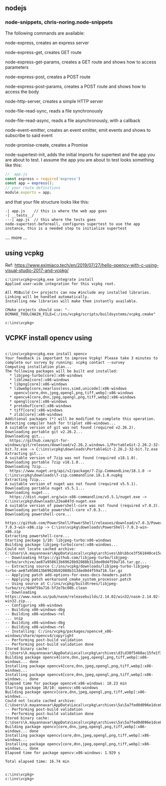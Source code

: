 ## nodejs

### node-snippets, chris-noring.node-snippets

The following commands are available:

node-express, creates an express server

node-express-get, creates GET route

node-express-get-params, creates a GET route and shows how to access parameters

node-express-post, creates a POST route

node-express-post-params, creates a POST route and shows how to access the body

node-http-server, creates a simple HTTP server

node-file-read-sync, reads a file synchronously

node-file-read-async, reads a file asynchronously, with a callback

node-event-emitter, creates an event emitter, emit events and shows to subscribe to said event

node-promise-create, creates a Promise

node-supertest-init, adds the initial imports for supertest and the app you are about to test. I assume the app you are about to test looks something like this:
```js
//  app.js
const express = require('express')
const app = express();
// your route definitions
module.exports = app;
```
and that your file structure looks like this:

```
-| app.js    // this is where the web app goes
-| __tests__/
---| app.js  // this where the tests goes
node-supertest-beforeall, configures supertest to use the app instance, this is a needed step to initialize supertest
```

.... more ...


## using vcpkg

Ref: https://www.eximiaco.tech/en/2019/07/27/hello-opencv-with-c-using-visual-studio-2017-and-vcpkg/
```console
c:\ins\vcpkg>vcpkg.exe integrate install
Applied user-wide integration for this vcpkg root.

All MSBuild C++ projects can now #include any installed libraries.
Linking will be handled automatically.
Installing new libraries will make them instantly available.

CMake projects should use: "-DCMAKE_TOOLCHAIN_FILE=C:/ins/vcpkg/scripts/buildsystems/vcpkg.cmake"

c:\ins\vcpkg>
```

## VCPKF install opencv using

```

c:\ins\vcpkg>vcpkg.exe install opencv
Your feedback is important to improve Vcpkg! Please take 3 minutes to complete our survey by running: vcpkg contact --survey
Computing installation plan...
The following packages will be built and installed:
  * libjpeg-turbo[core]:x86-windows
  * liblzma[core]:x86-windows
  * libpng[core]:x86-windows
  * libwebp[core,nearlossless,simd,unicode]:x86-windows
    opencv[core,dnn,jpeg,opengl,png,tiff,webp]:x86-windows
  * opencv4[core,dnn,jpeg,opengl,png,tiff,webp]:x86-windows
  * opengl[core]:x86-windows
  * protobuf[core]:x86-windows
  * tiff[core]:x86-windows
  * zlib[core]:x86-windows
Additional packages (*) will be modified to complete this operation.
Detecting compiler hash for triplet x86-windows...
A suitable version of git was not found (required v2.26.2). Downloading portable git v2.26.2...
Downloading git...
  https://github.com/git-for-windows/git/releases/download/v2.26.2.windows.1/PortableGit-2.26.2-32-bit.7z.exe -> C:\ins\vcpkg\downloads\PortableGit-2.26.2-32-bit.7z.exe
Extracting git...
A suitable version of 7zip was not found (required v18.1.0). Downloading portable 7zip v18.1.0...
Downloading 7zip...
  https://www.nuget.org/api/v2/package/7-Zip.CommandLine/18.1.0 -> C:\ins\vcpkg\downloads\7-zip.commandline.18.1.0.nupkg
Extracting 7zip...
A suitable version of nuget was not found (required v5.5.1). Downloading portable nuget v5.5.1...
Downloading nuget...
  https://dist.nuget.org/win-x86-commandline/v5.5.1/nuget.exe -> C:\ins\vcpkg\downloads\22ea847d-nuget.exe
A suitable version of powershell-core was not found (required v7.0.3). Downloading portable powershell-core v7.0.3...
Downloading powershell-core...
  https://github.com/PowerShell/PowerShell/releases/download/v7.0.3/PowerShell-7.0.3-win-x86.zip -> C:\ins\vcpkg\downloads\PowerShell-7.0.3-win-x86.zip
Extracting powershell-core...
Starting package 1/10: libjpeg-turbo:x86-windows
Building package libjpeg-turbo[core]:x86-windows...
Could not locate cached archive: C:\Users\k.mayannavar\AppData\Local\vcpkg\archives\bb\bbce3f561040ce15c0fc41a0b4f557f6062a7464.zip
-- Downloading https://github.com/libjpeg-turbo/libjpeg-turbo/archive/ae87a958613b69628b92088b313ded0d4f59a716.tar.gz...
-- Extracting source C:/ins/vcpkg/downloads/libjpeg-turbo-libjpeg-turbo-ae87a958613b69628b92088b313ded0d4f59a716.tar.gz
-- Applying patch add-options-for-exes-docs-headers.patch
-- Applying patch workaround_cmake_system_processor.patch
-- Using source at C:/ins/vcpkg/buildtrees/libjpeg-turbo/src/0d4f59a716-5f2e7bc00b.clean
-- Downloading https://www.nasm.us/pub/nasm/releasebuilds/2.14.02/win32/nasm-2.14.02-win32.zip...
-- Configuring x86-windows
-- Building x86-windows-dbg
-- Building x86-windows-rel
... snip
-- Building x86-windows-dbg
-- Building x86-windows-rel
-- Installing: C:/ins/vcpkg/packages/opencv4_x86-windows/share/opencv4/copyright
-- Performing post-build validation
-- Performing post-build validation done
Stored binary cache: C:\Users\k.mayannavar\AppData\Local\vcpkg\archives\d3\d30f5460ac15fe1f3eaa6b8bd4c6e050cbbfb25b.zip
Building package opencv4[core,dnn,jpeg,opengl,png,tiff,webp]:x86-windows... done
Installing package opencv4[core,dnn,jpeg,opengl,png,tiff,webp]:x86-windows...
Installing package opencv4[core,dnn,jpeg,opengl,png,tiff,webp]:x86-windows... done
Elapsed time for package opencv4:x86-windows: 10.23 min
Starting package 10/10: opencv:x86-windows
Building package opencv[core,dnn,jpeg,opengl,png,tiff,webp]:x86-windows...
Could not locate cached archive: C:\Users\k.mayannavar\AppData\Local\vcpkg\archives\5a\5a7fed0d096e1dce0470546a5095007b8ba9dbb6.zip
-- Performing post-build validation
-- Performing post-build validation done
Stored binary cache: C:\Users\k.mayannavar\AppData\Local\vcpkg\archives\5a\5a7fed0d096e1dce0470546a5095007b8ba9dbb6.zip
Building package opencv[core,dnn,jpeg,opengl,png,tiff,webp]:x86-windows... done
Installing package opencv[core,dnn,jpeg,opengl,png,tiff,webp]:x86-windows...
Installing package opencv[core,dnn,jpeg,opengl,png,tiff,webp]:x86-windows... done
Elapsed time for package opencv:x86-windows: 1.929 s

Total elapsed time: 16.74 min


c:\ins\vcpkg>
c:\ins\vcpkg>

```
